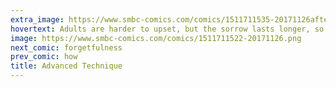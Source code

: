 ```yaml
---
extra_image: https://www.smbc-comics.com/comics/1511711535-20171126after.png
hovertext: Adults are harder to upset, but the sorrow lasts longer, so it evens out.
image: https://www.smbc-comics.com/comics/1511711522-20171126.png
next_comic: forgetfulness
prev_comic: how
title: Advanced Technique
---
```


